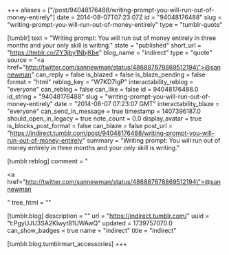 +++
aliases = ["/post/94048176488/writing-prompt-you-will-run-out-of-money-entirely"]
date = 2014-08-07T07:23:07Z
id = "94048176488"
slug = "writing-prompt-you-will-run-out-of-money-entirely"
type = "tumblr-quote"

[tumblr]
text = "Writing prompt: You will run out of money entirely in three months and your only skill is writing."
state = "published"
short_url = "https://tmblr.co/ZY3jby1NbjKbe"
blog_name = "indirect"
type = "quote"
source = "<a href=\"http://twitter.com/sannewman/status/486887678869512194\">@sannewman</a>"
can_reply = false
is_blazed = false
is_blaze_pending = false
format = "html"
reblog_key = "W7KD7IgP"
interactability_reblog = "everyone"
can_reblog = false
can_like = false
id = 94048176488.0
id_string = "94048176488"
slug = "writing-prompt-you-will-run-out-of-money-entirely"
date = "2014-08-07 07:23:07 GMT"
interactability_blaze = "everyone"
can_send_in_message = true
timestamp = 1407396187.0
should_open_in_legacy = true
note_count = 0.0
display_avatar = true
is_blocks_post_format = false
can_blaze = false
post_url = "https://indirect.tumblr.com/post/94048176488/writing-prompt-you-will-run-out-of-money-entirely"
summary = "Writing prompt: You will run out of money entirely in three months and your only skill is writing."

[tumblr.reblog]
comment = "<p><a href=\"http://twitter.com/sannewman/status/486887678869512194\">@sannewman</a></p>"
tree_html = ""

[tumblr.blog]
description = ""
url = "https://indirect.tumblr.com/"
uuid = "t:PgyUJU3SA2Klwyt81UWAwQ"
updated = 1739757070.0
can_show_badges = true
name = "indirect"
title = "indirect"

[tumblr.blog.tumblrmart_accessories]
+++
